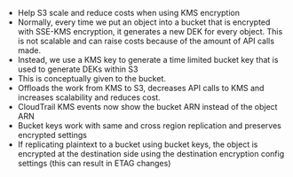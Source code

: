 - Help S3 scale and reduce costs when using KMS encryption
- Normally, every time we put an object into a bucket that is encrypted with SSE-KMS encryption, it generates a new DEK for every object. This is not scalable and can raise costs because of the amount of API calls made.
- Instead, we use a KMS key to generate a time limited bucket key that is used to generate DEKs within S3
- This is conceptually given to the bucket.
- Offloads the work from KMS to S3, decreases API calls to KMS and increases scalability and reduces cost.
- CloudTrail KMS events now show the bucket ARN instead of the object ARN
- Bucket keys work with same and cross region replication and preserves encrypted settings
- If replicating plaintext to a bucket using bucket keys, the object is encrypted at the destination side using the destination encryption config settings (this can result in ETAG changes)